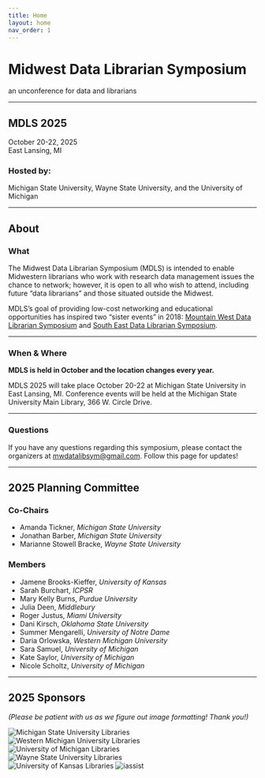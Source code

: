 ```yaml
---
title: Home
layout: home
nav_order: 1
---
```


# **Midwest Data Librarian Symposium**

an unconference for data and librarians

---

## **MDLS 2025** 

October 20-22, 2025  
East Lansing, MI  

### Hosted by:  

Michigan State University, Wayne State University, and the University of Michigan  

---

## **About**  

### **What**  

The Midwest Data Librarian Symposium (MDLS) is intended to enable Midwestern librarians who work with research data management issues the chance to network; however, it is open to all who wish to attend, including future “data librarians” and those situated outside the Midwest.  
  
MDLS’s goal of providing low-cost networking and educational opportunities has inspired two “sister events” in 2018: [Mountain West Data Librarian Symposium](https://mountainwestdls.github.io/) and [South East Data Librarian Symposium](https://se-datalibrarian.github.io/).  

---

### **When & Where**  

**MDLS is held in October and the location changes every year.**  
  
MDLS 2025 will take place October 20-22 at Michigan State University in East Lansing, MI. Conference events will be held at the Michigan State University Main Library, 366 W. Circle Drive.  

---

### **Questions**  

If you have any questions regarding this symposium, please contact the organizers at [mwdatalibsym@gmail.com](mailto:mwdatalibsym@gmail.com). Follow this page for updates!

---

## **2025 Planning Committee**

### **Co-Chairs**

- Amanda Tickner, *Michigan State University*
- Jonathan Barber, *Michigan State University*
- Marianne Stowell Bracke, *Wayne State University*

### **Members**

- Jamene Brooks-Kieffer, *University of Kansas*
- Sarah Burchart, *ICPSR*
- Mary Kelly Burns, *Purdue University*
- Julia Deen, *Middlebury*
- Roger Justus, *Miami University*
- Dani Kirsch, *Oklahoma State University*
- Summer Mengarelli, *University of Notre Dame*
- Daria Orlowska, *Western Michigan University*
- Sara Samuel, *University of Michigan*
- Kate Saylor, *University of Michigan*
- Nicole Scholtz, *University of Michigan*

---
  
## **2025 Sponsors**
*(Please be patient with us as we figure out image formatting! Thank you!)*

![Michigan State University Libraries](https://mw-data-lib-symposium.github.io/website/symposium_info/symposium_subpages/2025_sponsors/SponsorLogo_MSU.png)
![Western Michigan University Libraries](https://mw-data-lib-symposium.github.io/website/symposium_info/symposium_subpages/2025_sponsors/SponsorLogo_WMU.png)  
![University of Michigan Libraries](https://mw-data-lib-symposium.github.io/website/symposium_info/symposium_subpages/2025_sponsors/SponsorLogo_UM.png)  
![Wayne State University Libraries](https://mw-data-lib-symposium.github.io/website/symposium_info/symposium_subpages/2025_sponsors/SponsorLogo_WayneState.jpg)  
![University of Kansas Libraries](https://mw-data-lib-symposium.github.io/website/symposium_info/symposium_subpages/2025_sponsors/SponsorLogo_KU.png)
![iassist](https://mw-data-lib-symposium.github.io/website/symposium_info/symposium_subpages/2025_sponsors/SponsorLogo_iassist.png)

